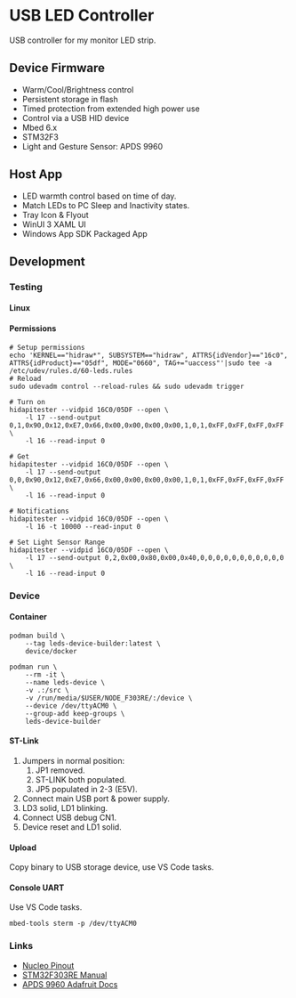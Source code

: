 # USB LED Controller

USB controller for my monitor LED strip.

## Device Firmware

* Warm/Cool/Brightness control
* Persistent storage in flash
* Timed protection from extended high power use
* Control via a USB HID device
* Mbed 6.x
* STM32F3
* Light and Gesture Sensor: APDS 9960

## Host App

* LED warmth control based on time of day.
* Match LEDs to PC Sleep and Inactivity states.
* Tray Icon & Flyout
* WinUI 3 XAML UI
* Windows App SDK Packaged App

## Development

### Testing

#### Linux

#### Permissions

    # Setup permissions
    echo 'KERNEL=="hidraw*", SUBSYSTEM=="hidraw", ATTRS{idVendor}=="16c0", ATTRS{idProduct}=="05df", MODE="0660", TAG+="uaccess"'|sudo tee -a /etc/udev/rules.d/60-leds.rules
    # Reload
    sudo udevadm control --reload-rules && sudo udevadm trigger

    # Turn on
    hidapitester --vidpid 16C0/05DF --open \
        -l 17 --send-output 0,1,0x90,0x12,0xE7,0x66,0x00,0x00,0x00,0x00,1,0,1,0xFF,0xFF,0xFF,0xFF \
        -l 16 --read-input 0

    # Get
    hidapitester --vidpid 16C0/05DF --open \
        -l 17 --send-output 0,0,0x90,0x12,0xE7,0x66,0x00,0x00,0x00,0x00,1,0,1,0xFF,0xFF,0xFF,0xFF \
        -l 16 --read-input 0

    # Notifications
    hidapitester --vidpid 16C0/05DF --open \
        -l 16 -t 10000 --read-input 0

    # Set Light Sensor Range
    hidapitester --vidpid 16C0/05DF --open \
        -l 17 --send-output 0,2,0x00,0x80,0x00,0x40,0,0,0,0,0,0,0,0,0,0,0 \
        -l 16 --read-input 0

### Device

#### Container

    podman build \
        --tag leds-device-builder:latest \
        device/docker

    podman run \
        --rm -it \
        --name leds-device \
        -v .:/src \
        -v /run/media/$USER/NODE_F303RE/:/device \
        --device /dev/ttyACM0 \
        --group-add keep-groups \
        leds-device-builder

#### ST-Link

1. Jumpers in normal position:
    1. JP1 removed.
    1. ST-LINK both populated.
    1. JP5 populated in 2-3 (E5V).
1. Connect main USB port & power supply.
1. LD3 solid, LD1 blinking.
1. Connect USB debug CN1.
1. Device reset and LD1 solid.

#### Upload

Copy binary to USB storage device, use VS Code tasks.

#### Console UART

Use VS Code tasks.

    mbed-tools sterm -p /dev/ttyACM0

### Links

* [Nucleo Pinout](https://os.mbed.com/platforms/ST-Nucleo-F303RE/)
* [STM32F303RE Manual](https://www.st.com/resource/en/datasheet/stm32f303re.pdf)
* [APDS 9960 Adafruit Docs](https://learn.adafruit.com/adafruit-apds9960-breakout/circuitpython)
